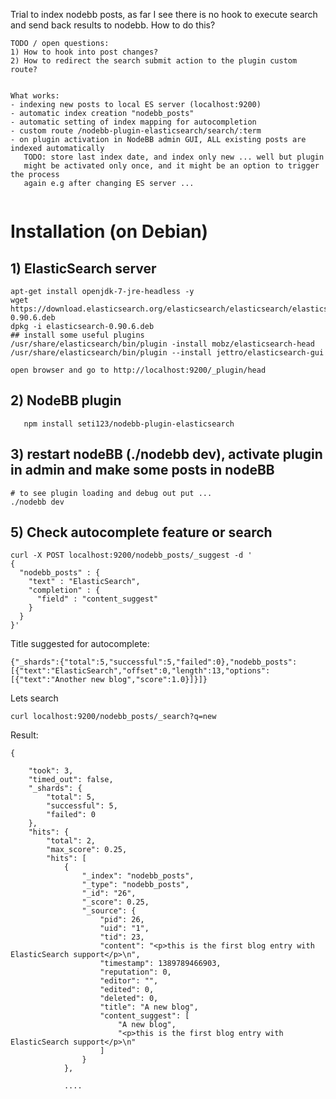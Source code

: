 Trial to index nodebb posts, as far I see there is no hook to execute search and send back results to nodebb. How to do this?
```
TODO / open questions: 
1) How to hook into post changes?
2) How to redirect the search submit action to the plugin custom route?

   
What works:
- indexing new posts to local ES server (localhost:9200)
- automatic index creation "nodebb_posts"
- automatic setting of index mapping for autocompletion 
- custom route /nodebb-plugin-elasticsearch/search/:term
- on plugin activation in NodeBB admin GUI, ALL existing posts are indexed automatically
   TODO: store last index date, and index only new ... well but plugin 
   might be activated only once, and it might be an option to trigger the process
   again e.g after changing ES server ...
   
```

# Installation (on Debian)
## 1) ElasticSearch server

```
apt-get install openjdk-7-jre-headless -y
wget https://download.elasticsearch.org/elasticsearch/elasticsearch/elasticsearch-0.90.6.deb
dpkg -i elasticsearch-0.90.6.deb
## install some useful plugins
/usr/share/elasticsearch/bin/plugin -install mobz/elasticsearch-head
/usr/share/elasticsearch/bin/plugin --install jettro/elasticsearch-gui 

open browser and go to http://localhost:9200/_plugin/head
```

## 2) NodeBB plugin 
```
   npm install seti123/nodebb-plugin-elasticsearch
```

## 3) restart nodeBB (./nodebb dev), activate plugin in admin and make some posts in nodeBB
```
# to see plugin loading and debug out put ...
./nodebb dev
```
## 5) Check autocomplete feature or search 

```
curl -X POST localhost:9200/nodebb_posts/_suggest -d '
{
  "nodebb_posts" : {
    "text" : "ElasticSearch",
    "completion" : {
      "field" : "content_suggest"
    }
  }
}'
```
Title suggested for autocomplete:
```
{"_shards":{"total":5,"successful":5,"failed":0},"nodebb_posts":[{"text":"ElasticSearch","offset":0,"length":13,"options":[{"text":"Another new blog","score":1.0}]}]}
```
Lets search
```
curl localhost:9200/nodebb_posts/_search?q=new
```

Result:

```
{

    "took": 3,
    "timed_out": false,
    "_shards": {
        "total": 5,
        "successful": 5,
        "failed": 0
    },
    "hits": {
        "total": 2,
        "max_score": 0.25,
        "hits": [
            {
                "_index": "nodebb_posts",
                "_type": "nodebb_posts",
                "_id": "26",
                "_score": 0.25,
                "_source": {
                    "pid": 26,
                    "uid": "1",
                    "tid": 23,
                    "content": "<p>this is the first blog entry with ElasticSearch support</p>\n",
                    "timestamp": 1389789466903,
                    "reputation": 0,
                    "editor": "",
                    "edited": 0,
                    "deleted": 0,
                    "title": "A new blog",
                    "content_suggest": [
                        "A new blog",
                        "<p>this is the first blog entry with ElasticSearch support</p>\n"
                    ]
                }
            },
            
            ....
```



